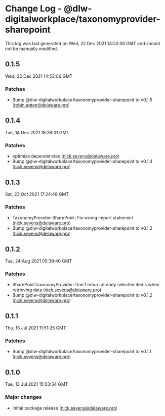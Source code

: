 # Change Log - @dlw-digitalworkplace/taxonomyprovider-sharepoint

This log was last generated on Wed, 22 Dec 2021 14:53:06 GMT and should not be manually modified.

<!-- Start content -->

## 0.1.5

Wed, 22 Dec 2021 14:53:06 GMT

### Patches

- Bump @dlw-digitalworkplace/taxonomyprovider-sharepoint to v0.1.5 (robin.agten@delaware.pro)

## 0.1.4

Tue, 14 Dec 2021 18:38:01 GMT

### Patches

- optimize dependencies (nick.sevens@delaware.pro)
- Bump @dlw-digitalworkplace/taxonomyprovider-sharepoint to v0.1.4 (nick.sevens@delaware.pro)

## 0.1.3

Sat, 23 Oct 2021 17:24:48 GMT

### Patches

- TaxonomyProvider-SharePoint: Fix wrong import statement (nick.sevens@delaware.pro)
- Bump @dlw-digitalworkplace/taxonomyprovider-sharepoint to v0.1.3 (nick.sevens@delaware.pro)

## 0.1.2

Tue, 24 Aug 2021 05:39:46 GMT

### Patches

- SharePointTaxonomyProvider: Don't return already selected items when retrieving data (nick.sevens@delaware.pro)
- Bump @dlw-digitalworkplace/taxonomyprovider-sharepoint to v0.1.2 (nick.sevens@delaware.pro)

## 0.1.1

Thu, 15 Jul 2021 11:51:25 GMT

### Patches

- Bump @dlw-digitalworkplace/taxonomyprovider-sharepoint to v0.1.1 (nick.sevens@delaware.pro)

## 0.1.0

Tue, 13 Jul 2021 15:03:34 GMT

### Major changes

- Initial package release (nick.sevens@delaware.pro)
